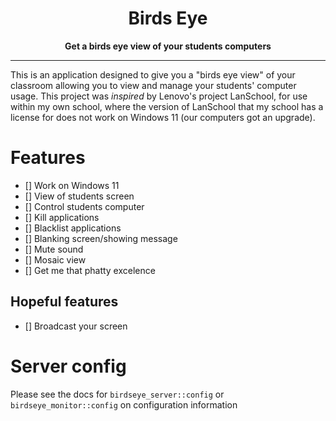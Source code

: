 <div align="center">
<h1>Birds Eye</h1>
<strong>Get a birds eye view of your students computers</strong>
</div>

---

This is an application designed to give you a "birds eye view" of your classroom allowing you to view and manage your
students' computer usage. This project was *inspired* by Lenovo's project LanSchool, for use within my own school, where
the version of LanSchool that my school has a license for does not work on Windows 11 (our computers got an upgrade).

# Features

- [] Work on Windows 11
- [] View of students screen
- [] Control students computer
- [] Kill applications
- [] Blacklist applications
- [] Blanking screen/showing message
- [] Mute sound
- [] Mosaic view
- [] Get me that phatty excelence

## Hopeful features

- [] Broadcast your screen

# Server config

Please see the docs for `birdseye_server::config` or `birdseye_monitor::config` on configuration information
